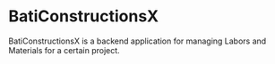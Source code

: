# BatiConstructionsX
BatiConstructionsX is a backend application for managing Labors and Materials for a certain project.
